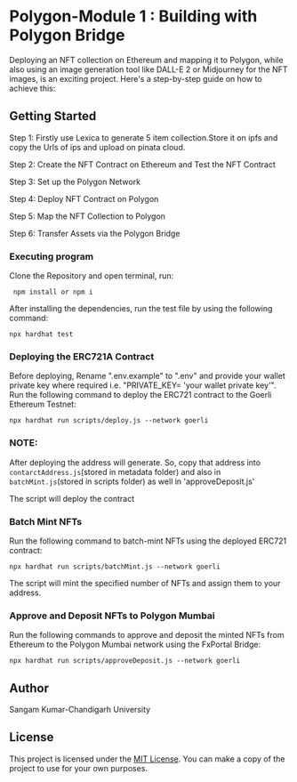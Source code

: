 # Polygon-Module 1 : Building with Polygon Bridge

Deploying an NFT collection on Ethereum and mapping it to Polygon, while also using an image generation tool like DALL-E 2 or Midjourney for the NFT images, is an exciting project. Here's a step-by-step guide on how to achieve this:

## Getting Started
Step 1: Firstly use Lexica to generate 5 item collection.Store it on ipfs and copy the Urls of ips and upload on pinata cloud. 

Step 2: Create the NFT Contract on Ethereum and Test the NFT Contract

Step 3: Set up the Polygon Network

Step 4: Deploy NFT Contract on Polygon

Step 5: Map the NFT Collection to Polygon

Step 6: Transfer Assets via the Polygon Bridge

### Executing program

Clone the Repository and open terminal, run:

```shell
 npm install or npm i
```

After installing the dependencies, run the test file by using the following command:

```shell
npx hardhat test
```

### Deploying the ERC721A Contract

Before deploying, Rename ".env.example" to ".env" and provide your wallet private key where required i.e. "PRIVATE_KEY= 'your wallet private key'". Run the following command to deploy the ERC721 contract to the Goerli Ethereum Testnet:

``` shell
npx hardhat run scripts/deploy.js --network goerli 
```
### NOTE:
After deploying the address will generate. So, copy that address into `contarctAddress.js`(stored in metadata folder) and also in `batchMint.js`(stored in scripts folder) as well in 'approveDeposit.js'

The script will deploy the contract
 
### Batch Mint NFTs

Run the following command to batch-mint NFTs using the deployed ERC721 contract:

``` shell
npx hardhat run scripts/batchMint.js --network goerli
```

The script will mint the specified number of NFTs and assign them to your address.

### Approve and Deposit NFTs to Polygon Mumbai

Run the following commands to approve and deposit the minted NFTs from Ethereum to the Polygon Mumbai network using the FxPortal Bridge:

```shell
npx hardhat run scripts/approveDeposit.js --network goerli
```

## Author

Sangam Kumar-Chandigarh University

## License

This project is licensed under the [MIT License](LICENSE).
You can make a copy of the project to use for your own purposes.
